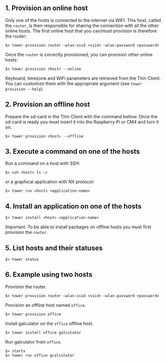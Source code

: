 ## 1. Provision an online host

Only one of the hosts is connected to the internet via WIFI. This host, called the `router`, is then responsible for sharing the connection with all the other online hosts. The first online host that you can/must provision is therefore the router:

```
$> tower provision router –wlan-ssid <ssid> –wlan-password <password>
```

Once the `router` is correctly provisioned, you can provision other online hosts:

```
$> tower provision <host> --online
```

Keyboard, timezone and WiFi parameters are retrieved from the Thin Client. You can customize them with the appropriate argument (see `tower provision --help`).

## 2. Provision an offline host

Prepare the sd-card in the Thin Client with the command bellow. Once the sd-card is ready you must insert it into the Raspberry Pi or CM4 and turn it on.

```
$> tower provision <host> --offline
```

## 3. Execute a command on one of the hosts

Run a command on a host with SSH:

```
$> ssh <host> ls ~/
```

or a graphical application with NX protocol:

```
$> tower run <host> <application-name>
```

## 4. Install an application on one of the hosts

```
$> tower install <host> <application-name>
```

Important: To be able to install packages on offline hosts you must first provision the `router`.

## 5. List hosts and their statuses

```
$> tower status
```

## 6. Example using two hosts

Provision the router.

```
$> tower provision router –wlan-ssid <ssid> –wlan-password <password>
```

Provision an offline host named `office`.

```
$> tower provision office
```

Install galculator on the `office` offline host.

```
$> tower install office galculator
```

Run galculator from `office`.

```
$> startx
$> tower run office gcalculator
```